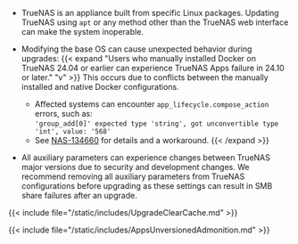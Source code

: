 &NewLine;

* TrueNAS is an appliance built from specific Linux packages.
  Updating TrueNAS using `apt` or any method other than the TrueNAS web interface can make the system inoperable.

* Modifying the base OS can cause unexpected behavior during upgrades:
  {{< expand "Users who manually installed Docker on TrueNAS 24.04 or earlier can experience TrueNAS Apps failure in 24.10 or later." "v" >}}
  This occurs due to conflicts between the manually installed and native Docker configurations.  
  * Affected systems can encounter `app_lifecycle.compose_action` errors, such as:  
    `'group_add[0]' expected type 'string', got unconvertible type 'int', value: '568'`
  * See [NAS-134660](https://ixsystems.atlassian.net/browse/NAS-134660) for details and a workaround.
  {{< /expand >}}

* All auxiliary parameters can experience changes between TrueNAS major versions due to security and development changes.
  We recommend removing all auxiliary parameters from TrueNAS configurations before upgrading as these settings can result in SMB share failures after an upgrade.

{{< include file="/static/includes/UpgradeClearCache.md" >}}

{{< include file="/static/includes/AppsUnversionedAdmonition.md" >}}
